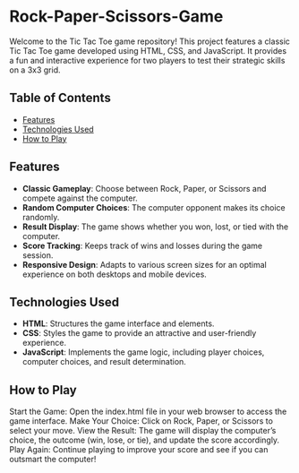 # Rock-Paper-Scissors-Game
Welcome to the Tic Tac Toe game repository! This project features a classic Tic Tac Toe game developed using HTML, CSS, and JavaScript. It provides a fun and interactive experience for two players to test their strategic skills on a 3x3 grid.
## Table of Contents

- [Features](#features)
- [Technologies Used](#technologies-used)
- [How to Play](#how-to-play)


## Features

- **Classic Gameplay**: Choose between Rock, Paper, or Scissors and compete against the computer.
- **Random Computer Choices**: The computer opponent makes its choice randomly.
- **Result Display**: The game shows whether you won, lost, or tied with the computer.
- **Score Tracking**: Keeps track of wins and losses during the game session.
- **Responsive Design**: Adapts to various screen sizes for an optimal experience on both desktops and mobile devices.

## Technologies Used

- **HTML**: Structures the game interface and elements.
- **CSS**: Styles the game to provide an attractive and user-friendly experience.
- **JavaScript**: Implements the game logic, including player choices, computer choices, and result determination.

## How to Play
Start the Game: Open the index.html file in your web browser to access the game interface.
Make Your Choice: Click on Rock, Paper, or Scissors to select your move.
View the Result: The game will display the computer’s choice, the outcome (win, lose, or tie), and update the score accordingly.
Play Again: Continue playing to improve your score and see if you can outsmart the computer!
